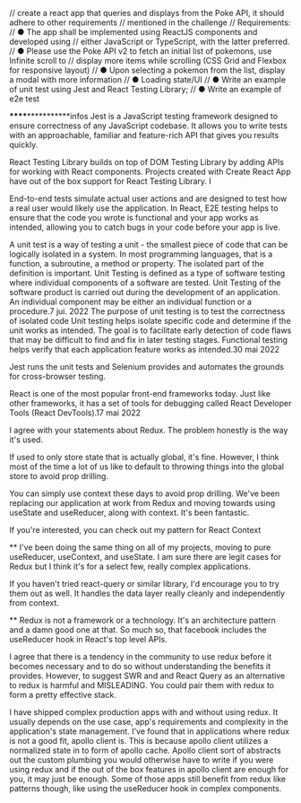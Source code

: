 // create a react app that queries and displays from the Poke API, it should adhere to other requirements
// mentioned in the challenge
// Requirements:
// ● The app shall be implemented using ReactJS components and developed using
// either JavaScript or TypeScript, with the latter preferred.
// ● Please use the Poke API v2 to fetch an initial list of pokemons, use Infinite scroll to
// display more items while scrolling (CSS Grid and Flexbox for responsive layout)
// ● Upon selecting a pokemon from the list, display a modal with more information
// ● Loading state/UI
// ● Write an example of unit test using Jest and React Testing Library;
// ● Write an example of e2e test

**\*\*\*\***\*\*\***\*\*\*\***infos
Jest is a JavaScript testing framework designed to ensure correctness of any JavaScript codebase. It allows you to write tests with an approachable, familiar and feature-rich API that gives you results quickly.

React Testing Library builds on top of DOM Testing Library by adding APIs for working with React components.
Projects created with Create React App have out of the box support for React Testing Library. I

End-to-end tests simulate actual user actions and are designed to test how a real user would likely use the application. In React, E2E testing helps to ensure that the code you wrote is functional and your app works as intended, allowing you to catch bugs in your code before your app is live.

A unit test is a way of testing a unit - the smallest piece of code that can be logically isolated in a system. In most programming languages, that is a function, a subroutine, a method or property. The isolated part of the definition is important.
Unit Testing is defined as a type of software testing where individual components of a software are tested. Unit Testing of the software product is carried out during the development of an application. An individual component may be either an individual function or a procedure.7 jui. 2022
The purpose of unit testing is to test the correctness of isolated code
Unit testing helps isolate specific code and determine if the unit works as intended. The goal is to facilitate early detection of code flaws that may be difficult to find and fix in later testing stages. Functional testing helps verify that each application feature works as intended.30 mai 2022

Jest runs the unit tests and Selenium provides and automates the grounds for cross-browser testing.

React is one of the most popular front-end frameworks today. Just like other frameworks, it has a set of tools for debugging called React Developer Tools (React DevTools).17 mai 2022

<!-- https://jsonplaceholder.typicode.com/todos -->

I agree with your statements about Redux. The problem honestly is the way it's used.

If used to only store state that is actually global, it's fine. However, I think most of the time a lot of us like to default to throwing things into the global store to avoid prop drilling.

You can simply use context these days to avoid prop drilling. We've been replacing our application at work from Redux and moving towards using useState and useReducer, along with context. It's been fantastic.

If you're interested, you can check out my pattern for React Context

\*\*
I've been doing the same thing on all of my projects, moving to pure useReducer, useContext, and useState. I am sure there are legit cases for Redux but I think it's for a select few, really complex applications.

If you haven't tried react-query or similar library, I'd encourage you to try them out as well. It handles the data layer really cleanly and independently from context.

\*\*
Redux is not a framework or a technology. It's an architecture pattern and a damn good one at that. So much so, that facebook includes the useReducer hook in React's top level APIs.

I agree that there is a tendency in the community to use redux before it becomes necessary and to do so without understanding the benefits it provides. However, to suggest SWR and and React Query as an alternative to redux is harmful and MISLEADING. You could pair them with redux to form a pretty effective stack.

I have shipped complex production apps with and without using redux. It usually depends on the use case, app's requirements and complexity in the application's state management. I've found that in applications where redux is not a good fit, apollo client is. This is because apollo client utilizes a normalized state in to form of apollo cache. Apollo client sort of abstracts out the custom plumbing you would otherwise have to write if you were using redux and if the out of the box features in apollo client are enough for you, it may just be enough. Some of those apps still benefit from redux like patterns though, like using the useReducer hook in complex components.
